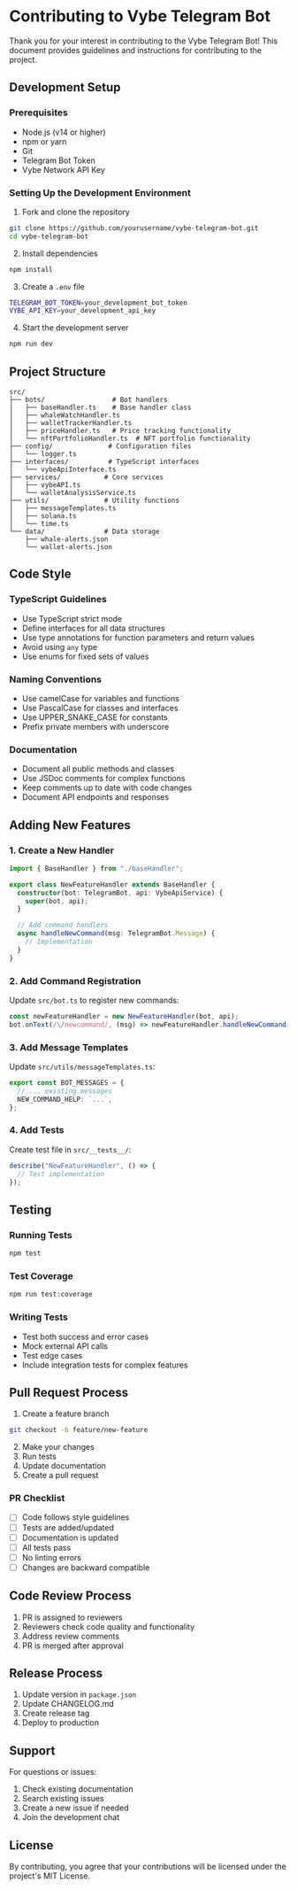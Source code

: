 # Contributing to Vybe Telegram Bot

Thank you for your interest in contributing to the Vybe Telegram Bot! This document provides guidelines and instructions for contributing to the project.

## Development Setup

### Prerequisites

- Node.js (v14 or higher)
- npm or yarn
- Git
- Telegram Bot Token
- Vybe Network API Key

### Setting Up the Development Environment

1. Fork and clone the repository

```bash
git clone https://github.com/yourusername/vybe-telegram-bot.git
cd vybe-telegram-bot
```

2. Install dependencies

```bash
npm install
```

3. Create a `.env` file

```bash
TELEGRAM_BOT_TOKEN=your_development_bot_token
VYBE_API_KEY=your_development_api_key
```

4. Start the development server

```bash
npm run dev
```

## Project Structure

```
src/
├── bots/                 # Bot handlers
│   ├── baseHandler.ts    # Base handler class
│   ├── whaleWatchHandler.ts
│   ├── walletTrackerHandler.ts
│   ├── priceHandler.ts   # Price tracking functionality
│   └── nftPortfolioHandler.ts  # NFT portfolio functionality
├── config/              # Configuration files
│   └── logger.ts
├── interfaces/          # TypeScript interfaces
│   └── vybeApiInterface.ts
├── services/           # Core services
│   ├── vybeAPI.ts
│   └── walletAnalysisService.ts
├── utils/              # Utility functions
│   ├── messageTemplates.ts
│   ├── solana.ts
│   └── time.ts
└── data/               # Data storage
    ├── whale-alerts.json
    └── wallet-alerts.json
```

## Code Style

### TypeScript Guidelines

- Use TypeScript strict mode
- Define interfaces for all data structures
- Use type annotations for function parameters and return values
- Avoid using `any` type
- Use enums for fixed sets of values

### Naming Conventions

- Use camelCase for variables and functions
- Use PascalCase for classes and interfaces
- Use UPPER_SNAKE_CASE for constants
- Prefix private members with underscore

### Documentation

- Document all public methods and classes
- Use JSDoc comments for complex functions
- Keep comments up to date with code changes
- Document API endpoints and responses

## Adding New Features

### 1. Create a New Handler

```typescript
import { BaseHandler } from "./baseHandler";

export class NewFeatureHandler extends BaseHandler {
  constructor(bot: TelegramBot, api: VybeApiService) {
    super(bot, api);
  }

  // Add command handlers
  async handleNewCommand(msg: TelegramBot.Message) {
    // Implementation
  }
}
```

### 2. Add Command Registration

Update `src/bot.ts` to register new commands:

```typescript
const newFeatureHandler = new NewFeatureHandler(bot, api);
bot.onText(/\/newcommand/, (msg) => newFeatureHandler.handleNewCommand(msg));
```

### 3. Add Message Templates

Update `src/utils/messageTemplates.ts`:

```typescript
export const BOT_MESSAGES = {
  // ... existing messages
  NEW_COMMAND_HELP: `...`,
};
```

### 4. Add Tests

Create test file in `src/__tests__/`:

```typescript
describe("NewFeatureHandler", () => {
  // Test implementation
});
```

## Testing

### Running Tests

```bash
npm test
```

### Test Coverage

```bash
npm run test:coverage
```

### Writing Tests

- Test both success and error cases
- Mock external API calls
- Test edge cases
- Include integration tests for complex features

## Pull Request Process

1. Create a feature branch

```bash
git checkout -b feature/new-feature
```

2. Make your changes
3. Run tests
4. Update documentation
5. Create a pull request

### PR Checklist

- [ ] Code follows style guidelines
- [ ] Tests are added/updated
- [ ] Documentation is updated
- [ ] All tests pass
- [ ] No linting errors
- [ ] Changes are backward compatible

## Code Review Process

1. PR is assigned to reviewers
2. Reviewers check code quality and functionality
3. Address review comments
4. PR is merged after approval

## Release Process

1. Update version in `package.json`
2. Update CHANGELOG.md
3. Create release tag
4. Deploy to production

## Support

For questions or issues:

1. Check existing documentation
2. Search existing issues
3. Create a new issue if needed
4. Join the development chat

## License

By contributing, you agree that your contributions will be licensed under the project's MIT License.
